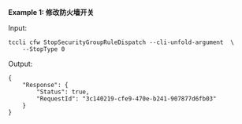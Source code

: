 **Example 1: 修改防火墙开关**



Input: 

```
tccli cfw StopSecurityGroupRuleDispatch --cli-unfold-argument  \
    --StopType 0
```

Output: 
```
{
    "Response": {
        "Status": true,
        "RequestId": "3c140219-cfe9-470e-b241-907877d6fb03"
    }
}
```

